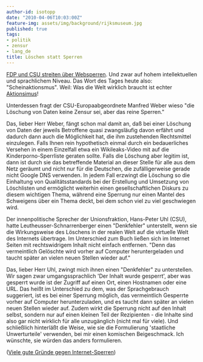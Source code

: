 ```yaml
---
author-id: isotopp
date: "2010-04-06T10:03:00Z"
feature-img: assets/img/background/rijksmuseum.jpg
published: true
tags:
- politik
- zensur
- lang_de
title: Löschen statt Sperren
---
```

[FDP und CSU streiten über Websperren](http://www.heise.de/newsticker/meldung/FDP-und-CSU-streiten-ueber-Websperren-970706.html).
Und zwar auf hohem intellektuellen und sprachlichem Niveau. Das Wort des
Tages heute also: "Scheinaktionsmus". Weil: Was die Welt wirklich braucht
ist echter
[Aktionsimus](http://de.wikipedia.org/wiki/Aktionismus)! 

Unterdessen fragt der CSU-Europaabgeordnete Manfred Weber wieso "die
Löschung von Daten keine Zensur sei, aber das reine Sperren."

Das, lieber Herr Weber, fängt schon mal damit an, daß bei einer Löschung von
Daten der jeweils Betroffene quasi zwangsläufig davon erfährt und dadurch
dann auch die Möglichkeit hat, die ihm zustehenden Rechtsmittel einzulegen.
Falls Ihnen rein hypothetisch einmal durch ein bedauerliches Versehen in
einem Einzelfall  etwa ein Wikileaks-Video mit auf die
Kinderporno-Sperrliste geraten sollte. Falls die Löschung aber legitim ist,
dann ist durch sie das betreffende Material an dieser Stelle für alle aus
dem Netz geräumt und nicht nur für die Deutschen, die zufälligerweise gerade
nicht Google DNS verwenden. In jedem Fall erzwingt die Löschung so die
Einhaltung von Qualitätsstandards bei der Erstellung und Umsetzung von
Löschlisten und ermöglicht weiterhin einen gesellschaftlichen Diskurs zu
diesem wichtigen Thema, während eine Sperrung nur einen Mantel des
Schweigens über ein Thema deckt, bei dem schon viel zu viel geschwiegen
wird.

Der innenpolitische Sprecher der Unionsfraktion, Hans-Peter Uhl (CSU), hatte
Leutheusser-Schnarrenberger einen "Denkfehler" unterstellt, wenn sie die
Wirkungsweise des Löschens in der realen Welt auf die virtuelle Welt des
Internets übertrage. Im Unterschied zum Buch ließen sich im Internet Seiten
mit rechtswidrigem Inhalt nicht einfach entfernen. "Denn das vermeintlich
Gelöschte wird vorher auf Computer heruntergeladen und taucht später an
vielen neuen Stellen wieder auf."

Das, lieber Herr Uhl, zwingt mich ihnen einen "Denkfehler" zu unterstellen.
Wir sagen zwar umgangssprachlich 'Der Inhalt wurde gesperrt', aber was
gesperrt wurde ist der Zugriff auf einen Ort, einen Hostnamen oder eine URL.
Das heißt im Unterschied zu dem, was der Sprachgebrauch suggeriert, ist es
bei einer Sperrung möglich, das vermeintlich Gesperrte vorher auf Computer
herunterzuladen, und es taucht dann später an vielen neuen Stellen wieder
auf. Zudem wirkt die Sperrung nicht auf den Inhalt selbst, sondern nur auf
einen kleinen Teil der Rezipienten - die Inhalte sind also gar nicht
wirklich für alle unzugänglich (nicht mal für viele). Und schließlich
hinterläßt die Weise, wie sie die Formulierung 'staatliche Unwerturteile'
verwenden, bei mir einen komischen Beigeschmack. Ich wünschte, sie würden
das anders formulieren.

([Viele gute Gründe gegen Internet-Sperren](http://ak-zensur.de/gruende/))
